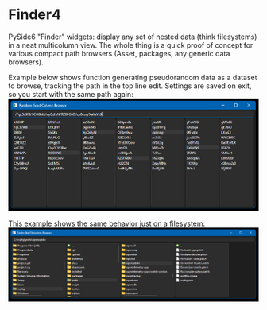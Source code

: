 # Finder4

PySide6 "Finder" widgets: display any set of nested data (think filesystems) in a neat multicolumn view.
The whole thing is a quick proof of concept for various compact path browsers (Asset, packages, any generic data browsers).


Example below shows function generating pseudorandom data as a dataset to browse, tracking the path in the top line edit. Settings are saved on exit, so you start with the same path again:
![Generic browser](docs/screen1.png)


This example shows the same behavior just on a filesystem:
![Filesystem browser](docs/screen2.png)

